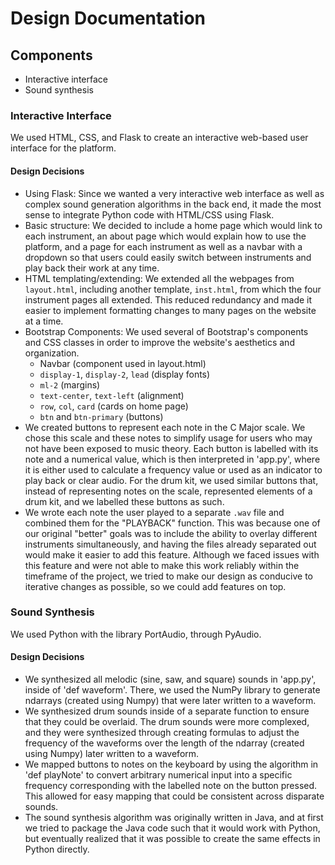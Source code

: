 # Design Documentation

## Components
* Interactive interface
* Sound synthesis

### Interactive Interface

We used HTML, CSS, and Flask to create an interactive web-based user interface for the platform. 

#### Design Decisions
* Using Flask: Since we wanted a very interactive web interface as well as complex sound generation algorithms in the back end, it made the most sense to integrate Python code with HTML/CSS using Flask.
* Basic structure: We decided to include a home page which would link to each instrument, an about page which would explain how to use the platform, and a page for each instrument as well as a navbar with a dropdown so that users could easily switch between instruments and play back their work at any time. 
* HTML templating/extending: We extended all the webpages from `layout.html`, including another template, `inst.html`, from which the four instrument pages all extended. This reduced redundancy and made it easier to implement formatting changes to many pages on the website at a time.
* Bootstrap Components: We used several of Bootstrap's components and CSS classes in order to improve the website's aesthetics and organization. 
    * Navbar (component used in layout.html)
    * `display-1`, `display-2`, `lead` (display fonts)
    * `ml-2` (margins)
    * `text-center`, `text-left` (alignment)
    * `row`, `col`, `card` (cards on home page)
    * `btn` and `btn-primary` (buttons)
* We created buttons to represent each note in the C Major scale. We chose this scale and these notes to simplify usage for users who may not have been exposed to music theory. Each button is labelled with its note and a numerical value, which is then interpreted in 'app.py', where it is either used to calculate a frequency value or used as an indicator to play back or clear audio. For the drum kit, we used similar buttons that, instead of representing notes on the scale, represented elements of a drum kit, and we labelled these buttons as such.
* We wrote each note the user played to a separate `.wav` file and combined them for the "PLAYBACK" function. This was because one of our original "better" goals was to include the ability to overlay different instruments simultaneously, and having the files already separated out would make it easier to add this feature. Although we faced issues with this feature and were not able to make this work reliably within the timeframe of the project, we tried to make our design as conducive to iterative changes as possible, so we could add features on top.

### Sound Synthesis

We used Python with the library PortAudio, through PyAudio. 

#### Design Decisions
* We synthesized all melodic (sine, saw, and square) sounds in 'app.py', inside of 'def waveform'. There, we used the NumPy library to generate ndarrays (created using Numpy) that were later written to a waveform. 
* We synthesized drum sounds inside of a separate function to ensure that they could be overlaid. The drum sounds were more complexed, and they were synthesized through creating formulas to adjust the frequency of the waveforms over the length of the ndarray (created using Numpy) later written to a waveform.
* We mapped buttons to notes on the keyboard by using the algorithm in 'def playNote' to convert arbitrary numerical input into a specific frequency corresponding with the labelled note on the button pressed. This allowed for easy mapping that could be consistent across disparate sounds.
* The sound synthesis algorithm was originally written in Java, and at first we tried to package the Java code such that it would work with Python, but eventually realized that it was possible to create the same effects in Python directly.
